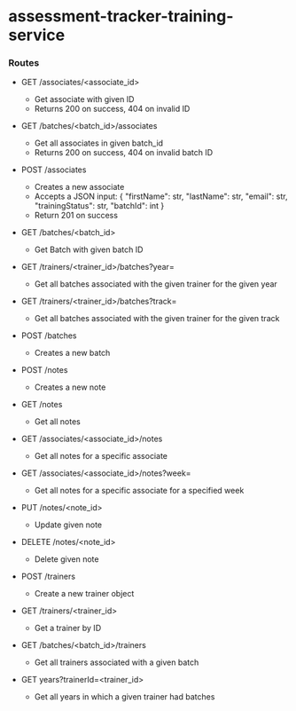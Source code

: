# assessment-tracker-training-service

### Routes
- GET /associates/<associate_id>
  - Get associate with given ID
  - Returns 200 on success, 404 on invalid ID
- GET /batches/<batch_id>/associates
  - Get all associates in given batch_id
  - Returns 200 on success, 404 on invalid batch ID
- POST /associates
  - Creates a new associate 
  -   Accepts a JSON input:
      {
          "firstName": str,
          "lastName": str,
          "email": str,
          "trainingStatus": str,
          "batchId": int
      }
  - Return 201 on success
- GET /batches/<batch_id>
    - Get Batch with given batch ID
- GET /trainers/<trainer_id>/batches?year=<year>
    - Get all batches associated with the given trainer for the given year
- GET /trainers/<trainer_id>/batches?track=<track>
    - Get all batches associated with the given trainer for the given track
- POST /batches
    - Creates a new batch
    
- POST /notes
    - Creates a new note
- GET /notes
    - Get all notes
- GET /associates/<associate_id>/notes
    - Get all notes for a specific associate
- GET /associates/<associate_id>/notes?week=<week>
    - Get all notes for a specific associate for a specified week
- PUT /notes/<note_id>
    - Update given note
- DELETE /notes/<note_id>
    - Delete given note
- POST /trainers
    - Create a new trainer object
- GET /trainers/<trainer_id>
    - Get a trainer by ID
- GET /batches/<batch_id>/trainers
    - Get all trainers associated with a given batch
- GET years?trainerId=<trainer_id>
    - Get all years in which a given trainer had batches